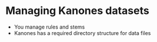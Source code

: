 # Managing Kanones datasets



- You manage rules and stems
- Kanones has a required directory structure for data files